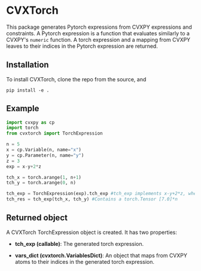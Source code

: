 # CVXTorch

This package generates Pytorch expressions from CVXPY expressions and constraints.
A Pytorch expression is a function that evaluates similarly to a CVXPY's ``numeric`` function.
A torch expression and a mapping from CVXPY leaves to their indices in the Pytorch expression
are returned.

## Installation
To install CVXTorch, clone the repo from the source, and
```
pip install -e .
```

## Example

```python
import cvxpy as cp
import torch
from cvxtorch import TorchExpression

n = 5
x = cp.Variable(n, name="x")
y = cp.Parameter(n, name="y")
z = 3
exp = x-y+2*z

tch_x = torch.arange(1, n+1)
tch_y = torch.arange(0, n)

tch_exp = TorchExpression(exp).tch_exp #tch_exp implements x-y+2*z, where x and y are torch.Tensor.
tch_res = tch_exp(tch_x, tch_y) #Contains a torch.Tensor [7.0]*n
```

## Returned object

A CVXTorch TorchExpression object is created. It has two properties:
* **tch_exp (callable)**: The generated torch expression.
  
* **vars_dict (cvxtorch.VariablesDict)**:
      An object that maps from CVXPY atoms to their indices in the generated torch expression.
